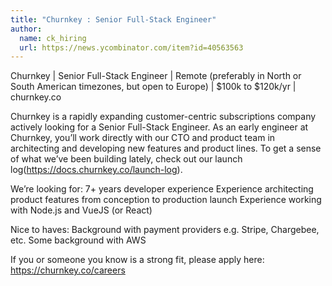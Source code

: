 ```yaml
---
title: "Churnkey : Senior Full-Stack Engineer"
author:
  name: ck_hiring
  url: https://news.ycombinator.com/item?id=40563563
---
```

Churnkey | Senior Full-Stack Engineer | Remote (preferably in North or South American timezones, but open to Europe) | $100k to $120k&#x2F;yr | churnkey.co

Churnkey is a rapidly expanding customer-centric subscriptions company actively looking for a Senior Full-Stack Engineer. As an early engineer at Churnkey, you’ll work directly with our CTO and product team in architecting and developing new features and product lines. To get a sense of what we’ve been building lately, check out our launch log(<a href="https:&#x2F;&#x2F;docs.churnkey.co&#x2F;launch-log" rel="nofollow">https:&#x2F;&#x2F;docs.churnkey.co&#x2F;launch-log</a>).

We’re looking for:
7+ years developer experience
Experience architecting product features from conception to production launch
Experience working with Node.js and VueJS (or React)

Nice to haves:
Background with payment providers e.g. Stripe, Chargebee, etc.
Some background with AWS

If you or someone you know is a strong fit, please apply here: <a href="https:&#x2F;&#x2F;churnkey.co&#x2F;careers" rel="nofollow">https:&#x2F;&#x2F;churnkey.co&#x2F;careers</a>
